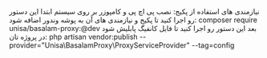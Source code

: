 نیازمندی های استفاده از پکیج:
نصب پی اچ پی و کامپوزر بر روی سیستم
ابتدا این دستور رو اجرا کنید تا پکیج و نیازمندی های آن به پوشه وندور اضافه شود:
composer require unisa/basalam-proxy:@dev
بعد این دستور رو اجرا کنید تا فایل کانفیگ پابلیش شود در پروژه تان:
php artisan vendor:publish --provider="Unisa\BasalamProxy\ProxyServiceProvider" --tag=config
